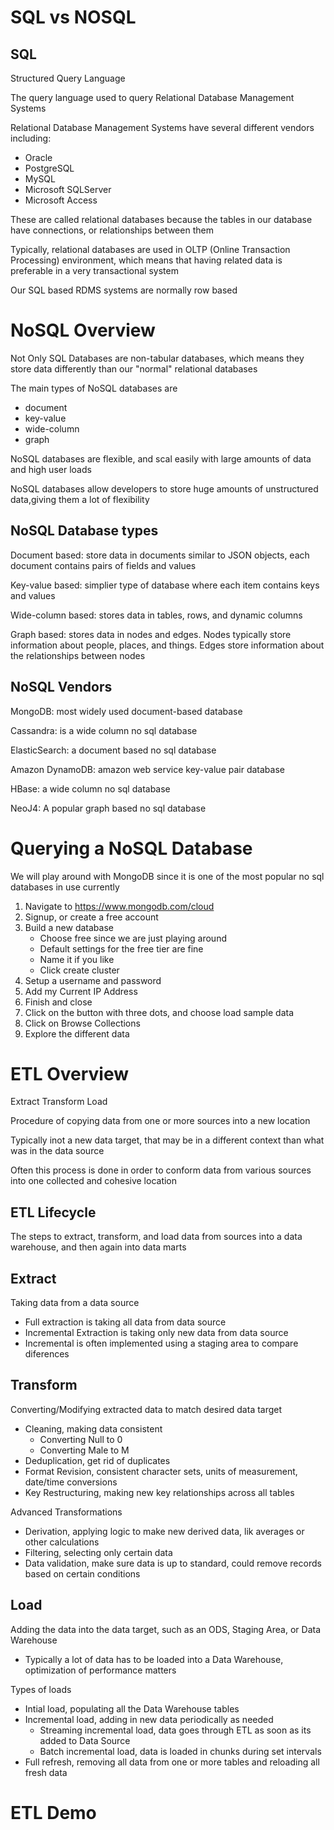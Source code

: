 # SQL vs NOSQL

## SQL

Structured Query Language

The query language used to query Relational Database Management Systems

Relational Database Management Systems have several different vendors including:
- Oracle
- PostgreSQL    
- MySQL
- Microsoft SQLServer
- Microsoft Access

These are called relational databases because the tables in our database have connections, or relationships between them

Typically, relational databases are used in OLTP (Online Transaction Processing) environment, which means that having related data is preferable in a very transactional system

Our SQL based RDMS systems are normally row based

# NoSQL Overview

Not Only SQL Databases are non-tabular databases, which means they store data differently than our "normal" relational databases

The main types of NoSQL databases are
- document
- key-value
- wide-column
- graph

NoSQL databases are flexible, and scal easily with large amounts of data and high user loads

NoSQL databases allow developers to store huge amounts of unstructured data,giving them a lot of flexibility

## NoSQL Database types

Document based: store data in documents similar to JSON objects, each document contains pairs of fields and values

Key-value based: simplier type of database where each item contains keys and values

Wide-column based: stores data in tables, rows, and dynamic columns

Graph based: stores data in nodes and edges. Nodes typically store information about people, places, and things. Edges store information about the relationships between nodes

## NoSQL Vendors

MongoDB: most widely used document-based database

Cassandra: is a wide column no sql database

ElasticSearch: a document based no sql database

Amazon DynamoDB: amazon web service key-value pair database

HBase: a wide column no sql database

NeoJ4: A popular graph based no sql database

# Querying a NoSQL Database

We will play around with MongoDB since it is one of the most popular no sql databases in use currently

1. Navigate to https://www.mongodb.com/cloud
2. Signup, or create a free account
3. Build a new database
    - Choose free since we are just playing around
    - Default settings for the free tier are fine
    - Name it if you like
    - Click create cluster
4. Setup a username and password
5. Add my Current IP Address
6. Finish and close
7. Click on the button with three dots, and choose load sample data
8. Click on Browse Collections
9. Explore the different data

# ETL Overview

Extract Transform Load

Procedure of copying data from one or more sources into a new location

Typically inot a new data target, that may be in a different context than what was in the data source

Often this process is done in order to conform data from various sources into one collected and cohesive location

## ETL Lifecycle

The steps to extract, transform, and load data from sources into a data warehouse, and then again into data marts

## Extract

Taking data from a data source
- Full extraction is taking all data from data source
- Incremental Extraction is taking only new data from data source
- Incremental is often implemented using a staging area to compare diferences

## Transform

Converting/Modifying extracted data to match desired data target
- Cleaning, making data consistent
    - Converting Null to 0
    - Converting Male to M
- Deduplication, get rid of duplicates
- Format Revision, consistent character sets, units of measurement, date/time conversions
- Key Restructuring, making new key relationships across all tables

Advanced Transformations
- Derivation, applying logic to make new derived data, lik averages or other calculations
- Filtering, selecting only certain data
- Data validation, make sure data is up to standard, could remove records based on certain conditions

## Load

Adding the data into the data target, such as an ODS, Staging Area, or Data Warehouse
- Typically a lot of data has to be loaded into a Data Warehouse, optimization of performance matters

Types of loads
- Intial load, populating all the Data Warehouse tables
- Incremental load, adding in new data periodically as needed
    - Streaming incremental load, data goes through ETL as soon as its added to Data Source
    - Batch incremental load, data is loaded in chunks during set intervals
- Full refresh, removing all data from one or more tables and reloading all fresh data

# ETL Demo